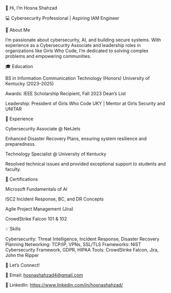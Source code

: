 👋 Hi, I’m Hosna Shahzad

💻 Cybersecurity Professional | Aspiring IAM Engineer

🌟 About Me

I’m passionate about cybersecurity, AI, and building secure systems. With experience as a Cybersecurity Associate and leadership roles in organizations like Girls Who Code, I’m dedicated to solving complex problems and empowering communities.

🎓 Education

BS in Information Communication Technology (Honors)
University of Kentucky (2023–2025)

Awards: IEEE Scholarship Recipient, Fall 2023 Dean’s List

Leadership: President of Girls Who Code UKY | Mentor at Girls Security and UNITAR

💼 Experience

Cybersecurity Associate @ NetJets

Enhanced Disaster Recovery Plans, ensuring system resilience and preparedness.

Technology Specialist @ University of Kentucky

Resolved technical issues and provided exceptional support to students and faculty.

📜 Certifications

Microsoft Fundamentals of AI

ISC2 Incident Response, BC, and DR Concepts

Agile Project Management (Jira)

CrowdStrike Falcon 101 & 102

💡 Skills

Cybersecurity: Threat Intelligence, Incident Response, Disaster Recovery Planning
Networking: TCP/IP, VPNs, SSL/TLS
Frameworks: NIST Cybersecurity Framework, GDPR, HIPAA
Tools: CrowdStrike Falcon, Jira, John the Ripper

📩 Let’s Connect!

📧 Email: hosnashahzad4@gmail.com

🔗 LinkedIn: https://www.linkedin.com/in/hosnashahzad/
